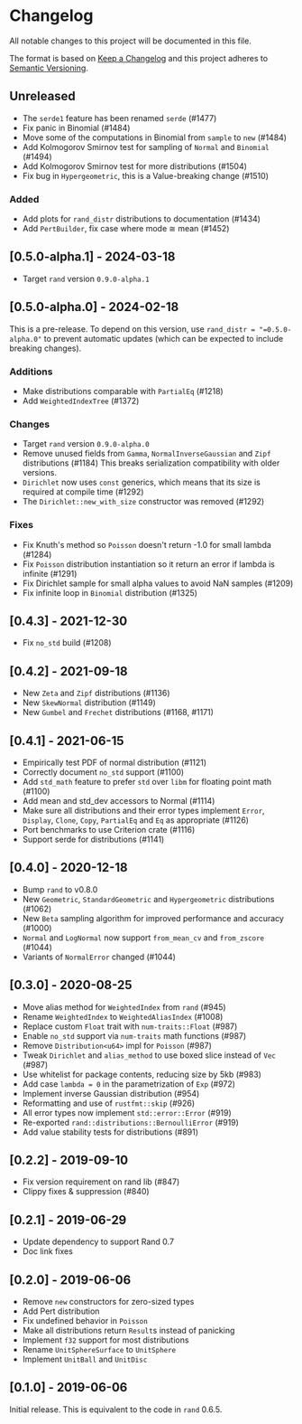 # Changelog
All notable changes to this project will be documented in this file.

The format is based on [Keep a Changelog](http://keepachangelog.com/en/1.0.0/)
and this project adheres to [Semantic Versioning](https://semver.org/spec/v2.0.0.html).

## Unreleased
- The `serde1` feature has been renamed `serde` (#1477)
- Fix panic in Binomial (#1484)
- Move some of the computations in Binomial from `sample` to `new` (#1484)
- Add Kolmogorov Smirnov test for sampling of `Normal` and `Binomial` (#1494)
- Add Kolmogorov Smirnov test for more distributions (#1504)
- Fix bug in `Hypergeometric`, this is a Value-breaking change (#1510)

### Added
- Add plots for `rand_distr` distributions to documentation (#1434)
- Add `PertBuilder`, fix case where mode ≅ mean (#1452)

## [0.5.0-alpha.1] - 2024-03-18
- Target `rand` version `0.9.0-alpha.1`

## [0.5.0-alpha.0] - 2024-02-18
This is a pre-release. To depend on this version, use `rand_distr = "=0.5.0-alpha.0"` to prevent automatic updates (which can be expected to include breaking changes).

### Additions
- Make distributions comparable with `PartialEq` (#1218)
- Add `WeightedIndexTree` (#1372)

### Changes
- Target `rand` version `0.9.0-alpha.0`
- Remove unused fields from `Gamma`, `NormalInverseGaussian` and `Zipf` distributions (#1184)
  This breaks serialization compatibility with older versions.
- `Dirichlet` now uses `const` generics, which means that its size is required at compile time (#1292)
- The `Dirichlet::new_with_size` constructor was removed (#1292)

### Fixes
- Fix Knuth's method so `Poisson` doesn't return -1.0 for small lambda (#1284)
- Fix `Poisson` distribution instantiation so it return an error if lambda is infinite (#1291)
- Fix Dirichlet sample for small alpha values to avoid NaN samples (#1209)
- Fix infinite loop in `Binomial` distribution (#1325)

## [0.4.3] - 2021-12-30
- Fix `no_std` build (#1208)

## [0.4.2] - 2021-09-18
- New `Zeta` and `Zipf` distributions (#1136)
- New `SkewNormal` distribution (#1149)
- New `Gumbel` and `Frechet` distributions (#1168, #1171)

## [0.4.1] - 2021-06-15
- Empirically test PDF of normal distribution (#1121)
- Correctly document `no_std` support (#1100)
- Add `std_math` feature to prefer `std` over `libm` for floating point math (#1100)
- Add mean and std_dev accessors to Normal (#1114)
- Make sure all distributions and their error types implement `Error`, `Display`, `Clone`,
 `Copy`, `PartialEq` and `Eq` as appropriate (#1126)
- Port benchmarks to use Criterion crate (#1116)
- Support serde for distributions (#1141)

## [0.4.0] - 2020-12-18
- Bump `rand` to v0.8.0
- New `Geometric`, `StandardGeometric` and `Hypergeometric` distributions (#1062)
- New `Beta` sampling algorithm for improved performance and accuracy (#1000)
- `Normal` and `LogNormal` now support `from_mean_cv` and `from_zscore` (#1044)
- Variants of `NormalError` changed (#1044)

## [0.3.0] - 2020-08-25
- Move alias method for `WeightedIndex` from `rand` (#945)
- Rename `WeightedIndex` to `WeightedAliasIndex` (#1008)
- Replace custom `Float` trait with `num-traits::Float` (#987)
- Enable `no_std` support via `num-traits` math functions (#987)
- Remove `Distribution<u64>` impl for `Poisson` (#987)
- Tweak `Dirichlet` and `alias_method` to use boxed slice instead of `Vec` (#987)
- Use whitelist for package contents, reducing size by 5kb (#983)
- Add case `lambda = 0` in the parametrization of `Exp` (#972)
- Implement inverse Gaussian distribution (#954)
- Reformatting and use of `rustfmt::skip` (#926)
- All error types now implement `std::error::Error` (#919)
- Re-exported `rand::distributions::BernoulliError` (#919)
- Add value stability tests for distributions (#891)

## [0.2.2] - 2019-09-10
- Fix version requirement on rand lib (#847)
- Clippy fixes & suppression (#840)

## [0.2.1] - 2019-06-29
- Update dependency to support Rand 0.7
- Doc link fixes

## [0.2.0] - 2019-06-06
- Remove `new` constructors for zero-sized types
- Add Pert distribution
- Fix undefined behavior in `Poisson`
- Make all distributions return `Result`s instead of panicking
- Implement `f32` support for most distributions
- Rename `UnitSphereSurface` to `UnitSphere`
- Implement `UnitBall` and `UnitDisc`

## [0.1.0] - 2019-06-06
Initial release. This is equivalent to the code in `rand` 0.6.5.
